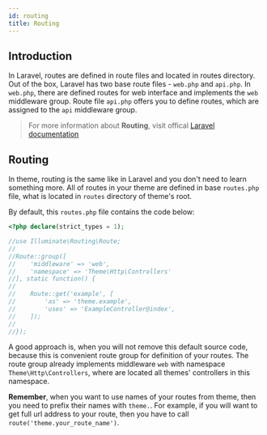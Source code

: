 ```yaml
---
id: routing
title: Routing
---
```


## Introduction

In Laravel, routes are defined in route files and located in routes directory. Out of the box, Laravel has two base 
route files - `web.php` and `api.php`. In `web.php`, there are defined routes for web interface and implements the `web` 
middleware group. Route file `api.php` offers you to define routes, which are assigned to the `api` middleware group.

> For more information about **Routing**, visit offical [Laravel documentation](https://laravel.com/docs/5.8/routing)

## Routing

In theme, routing is the same like in Laravel and you don't need to learn something more. All of routes in your theme are defined 
in base `routes.php` file, what is located in `routes` directory of theme's root.

By default, this `routes.php` file contains the code below:
```php
<?php declare(strict_types = 1);

//use Illuminate\Routing\Route;
//
//Route::group([
//    'middleware' => 'web',
//    'namespace' => 'Theme\Http\Controllers'
//], static function() {
//
//    Route::get('example', [
//        'as' => 'theme.example',
//        'uses' => 'ExampleController@index',
//    ]);
//
//});
```
A good approach is, when you will not remove this default source code, because this is convenient route group for definition of 
your routes. The route group already implements middleware `web` with namespace `Theme\Http\Controllers`, where are located 
all themes' controllers in this namespace.

**Remember**, when you want to use names of your routes from theme, then you need to prefix their names with `theme.`. For example, 
if you will want to get full url address to your route, then you have to call `route('theme.your_route_name')`.